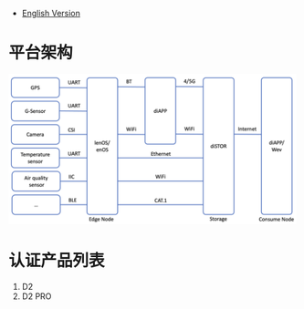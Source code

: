 * [English Version](./README.md)

# 平台架构
![Frameword of OpenDPC](Framework.png "Framework")

# 认证产品列表
1. D2  
2. D2 PRO  

